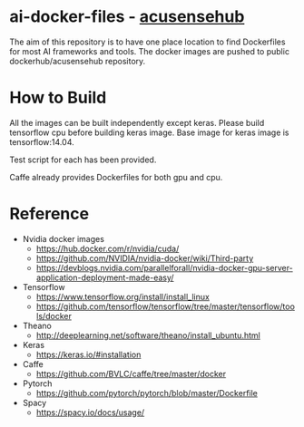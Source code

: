ai-docker-files - [acusensehub](https://hub.docker.com/u/acusensehub/)
=============================
The aim of this repository is to have one place location to find Dockerfiles for most AI
frameworks and tools. The docker images are pushed to public dockerhub/acusensehub
repository.

How to Build
============

All the images can be built independently except keras. Please build tensorflow cpu
before building keras image. Base image for keras image is tensorflow:14.04.

Test script for each has been provided.

Caffe already provides Dockerfiles for both gpu and cpu.

Reference
=========
 * Nvidia docker images
   + https://hub.docker.com/r/nvidia/cuda/
   + https://github.com/NVIDIA/nvidia-docker/wiki/Third-party
   + https://devblogs.nvidia.com/parallelforall/nvidia-docker-gpu-server-application-deployment-made-easy/
 * Tensorflow
   + https://www.tensorflow.org/install/install_linux  
   + https://github.com/tensorflow/tensorflow/tree/master/tensorflow/tools/docker
 * Theano
   + http://deeplearning.net/software/theano/install_ubuntu.html
 * Keras
   + https://keras.io/#installation
 * Caffe
   + https://github.com/BVLC/caffe/tree/master/docker
 * Pytorch
   + https://github.com/pytorch/pytorch/blob/master/Dockerfile
 * Spacy
   + https://spacy.io/docs/usage/
